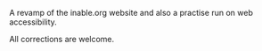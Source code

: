 A revamp of the inable.org website and also a practise run on web accessibility.

All corrections are welcome.